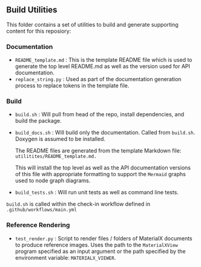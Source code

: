 ## Build Utilities

This folder contains a set of utilities to build and generate supporting content for this reposiory:

### Documentation

- `README_template.md` : This is the template README file which is used to generate the top level README.md as well as the version used for API documentation.
- `replace_string.py` : Used as part of the documentation generation process to replace tokens in the template file.

### Build

- `build.sh` : Will pull from head of the repo, install dependencies, and build the package.

- `build_docs.sh` : Will build only the documentation. Called from `build.sh`. Doxygen is assumed to be installed. 

    The README files are generated from the template Markdown file: `utilitites/README_template.md.` 

    This will install the top level as well as the API documentation versions of this file with appropriate formatting to support the `Mermaid` graphs used to node graph diagrams.
- `build_tests.sh` : Will run unit tests as well as command line tests.

`build.sh` is called within the check-in workflow defined in `.github/workflows/main.yml`

### Reference Rendering

- `test_render.py` : Script to render files / folders of MaterialX documents to produce reference images. Uses the path to the `MaterialXView` program specified as an input argument or the  path specified by the environment variable: `MATERIALX_VIEWER`.